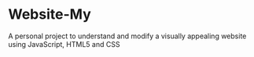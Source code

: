 # Website-My

A personal project to understand and modify a visually appealing website using JavaScript, HTML5 and CSS
